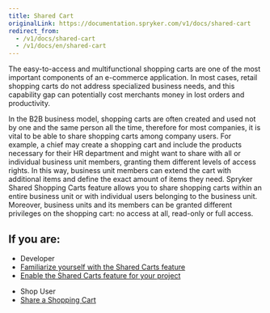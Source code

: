 ```yaml
---
title: Shared Cart
originalLink: https://documentation.spryker.com/v1/docs/shared-cart
redirect_from:
  - /v1/docs/shared-cart
  - /v1/docs/en/shared-cart
---
```


The easy-to-access and multifunctional shopping carts are one of the most important components of an e-commerce application. In most cases, retail shopping carts do not address specialized business needs, and this capability gap can potentially cost merchants money in lost orders and productivity.

In the B2B business model, shopping carts are often created and used not by one and the same person all the time, therefore for most companies, it is vital to be able to share shopping carts among company users. For example, a chief may create a shopping cart and include the products necessary for their HR department and might want to share with all or individual business unit members, granting them different levels of access rights. In this way, business unit members can extend the cart with additional items and define the exact amount of items they need. Spryker Shared Shopping Carts feature allows you to share shopping carts within an entire business unit or with individual users belonging to the business unit. Moreover, business units and its members can be granted different privileges on the shopping cart: no access at all, read-only or full access.

## If you are:

<div class="mr-container">
    <div class="mr-list-container">
        <!-- col1 -->
        <div class="mr-col">
            <ul class="mr-list mr-list-green">
                <li class="mr-title">Developer</li>
                <li><a href="https://documentation.spryker.com/v1/docs/shared-cart-overview" class="mr-link">Familiarize yourself with the Shared Carts feature</a></li>
                <li><a href="https://documentation.spryker.com/v1/docs/shared-carts-feature-integration-201907" class="mr-link">Enable the Shared Carts feature for your project</a></li>
                 <!-- <li><a href="https://documentation.spryker.com/v1/docs/db-schema-company-account#permission-groups--for-quotes-and-shopping-lists-" class="mr-link">Learn the Permission Groups database schema</a></li>
                 <li><a href="https://documentation.spryker.com/v1/docs/db-schema-sales#shared-quotes--carts-" class="mr-link">Learn the Shared Quotes database schema</a></li>-->
            </ul>
        </div>
 <!-- col3 -->
        <div class="mr-col">
            <ul class="mr-list mr-list-red">
                <li class="mr-title">Shop User</li>
                <li><a href="https://documentation.spryker.com/v1/docs/shop-guide-managing-shopping-carts#sharing-a-shopping-cart" class="mr-link">Share a Shopping Cart</a></li>
            </ul>
        </div>
    </div>
</div>
